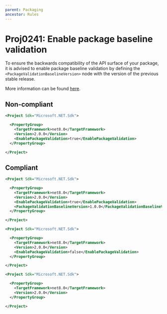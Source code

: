 ```yaml
---
parent: Packaging
ancestor: Rules
---
```


# Proj0241: Enable package baseline validation
To ensure the backwards compatibility
of the API surface of your package, it is advised
to enable package baseline validation by defining the
`<PackageValidationBaselineVersion>` node with the version
of the previous stable release.

More information can be found [here](https://learn.microsoft.com/en-us/dotnet/fundamentals/apicompat/package-validation/baseline-version-validator).

## Non-compliant
``` xml
<Project Sdk="Microsoft.NET.Sdk">

  <PropertyGroup>
    <TargetFramework>net8.0</TargetFramework>
    <Version>2.0.0</Version>
    <EnablePackageValidation>true</EnablePackageValidation>
  </PropertyGroup>

</Project>
```

## Compliant
``` xml
<Project Sdk="Microsoft.NET.Sdk">

  <PropertyGroup>
    <TargetFramework>net8.0</TargetFramework>
    <Version>2.0.0</Version>
    <EnablePackageValidation>true</EnablePackageValidation>
    <PackageValidationBaselineVersion>1.0.0</PackageValidationBaselineVersion>
  </PropertyGroup>

</Project>
```

``` xml
<Project Sdk="Microsoft.NET.Sdk">

  <PropertyGroup>
    <TargetFramework>net8.0</TargetFramework>
    <Version>2.0.0</Version>
    <EnablePackageValidation>false</EnablePackageValidation>
  </PropertyGroup>

</Project>
```

``` xml
<Project Sdk="Microsoft.NET.Sdk">

  <PropertyGroup>
    <TargetFramework>net8.0</TargetFramework>
    <Version>2.0.0</Version>
  </PropertyGroup>

</Project>
```
